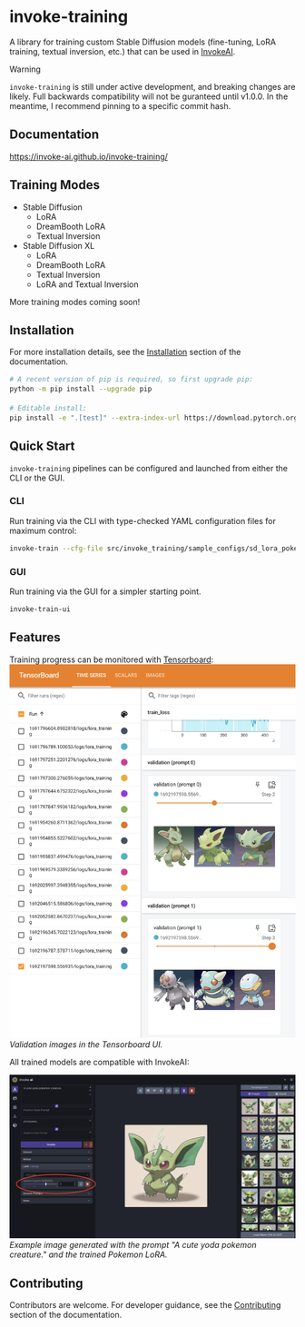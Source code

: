 # invoke-training

A library for training custom Stable Diffusion models (fine-tuning, LoRA training, textual inversion, etc.) that can be used in [InvokeAI](https://github.com/invoke-ai/InvokeAI).

> [!WARNING]
> `invoke-training` is still under active development, and breaking changes are likely. Full backwards compatibility will not be guranteed until v1.0.0.
> In the meantime, I recommend pinning to a specific commit hash.

## Documentation

https://invoke-ai.github.io/invoke-training/

## Training Modes

- Stable Diffusion
    - LoRA
    - DreamBooth LoRA
    - Textual Inversion
- Stable Diffusion XL
    - LoRA
    - DreamBooth LoRA
    - Textual Inversion
    - LoRA and Textual Inversion

More training modes coming soon!

## Installation

For more installation details, see the [Installation](https://invoke-ai.github.io/invoke-training/get-started/installation/) section of the documentation.

```bash
# A recent version of pip is required, so first upgrade pip:
python -m pip install --upgrade pip

# Editable install:
pip install -e ".[test]" --extra-index-url https://download.pytorch.org/whl/cu121
```

## Quick Start

`invoke-training` pipelines can be configured and launched from either the CLI or the GUI.

### CLI

Run training via the CLI with type-checked YAML configuration files for maximum control:
```bash
invoke-train --cfg-file src/invoke_training/sample_configs/sd_lora_pokemon_1x8gb.yaml
```

### GUI

Run training via the GUI for a simpler starting point.
```bash
invoke-train-ui
```

## Features

Training progress can be monitored with [Tensorboard](https://www.tensorflow.org/tensorboard):
![Screenshot of the Tensorboard UI showing validation images.](docs/images/tensorboard_val_images_screenshot.png)
*Validation images in the Tensorboard UI.*

All trained models are compatible with InvokeAI:

![Screenshot of the InvokeAI UI with an example of a Yoda pokemon generated using a Pokemon LoRA model.](docs/images/invokeai_yoda_pokemon_lora.png)
*Example image generated with the prompt "A cute yoda pokemon creature." and the trained Pokemon LoRA.*

## Contributing

Contributors are welcome. For developer guidance, see the [Contributing](https://invoke-ai.github.io/invoke-training/contributing/development_environment/) section of the documentation.
